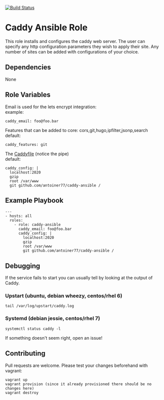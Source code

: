 [![Build Status](https://travis-ci.org/antoiner77/caddy-ansible.svg?branch=master)](https://travis-ci.org/antoiner77/caddy-ansible)

Caddy Ansible Role
=========

This role installs and configures the caddy web server. The user can specify any http configuration parameters they wish to apply their site. Any number of sites can be added with configurations of your choice.

Dependencies
------------
None

Role Variables
--------------

Email is used for the lets encrypt integration:<br>
example:
```
caddy_email: foo@foo.bar
```
Features that can be added to core: cors,git,hugo,ipfilter,jsonp,search<br>
default:
```
caddy_features: git
```
The [Caddyfile](https://caddyserver.com/docs/caddyfile) (notice the pipe)<br>
default:
```
caddy_config: |
  localhost:2020
  gzip
  root /var/www
  git github.com/antoiner77/caddy-ansible /
```

Example Playbook
----------------
```
---
- hosts: all
  roles:
    - role: caddy-ansible
      caddy_email: foo@foo.bar
      caddy_config: |
        localhost:2020
        gzip
        root /var/www
        git github.com/antoiner77/caddy-ansible /
```

Debugging
---------
If the service fails to start you can usually tell by looking at the output of Caddy.
### Upstart (ubuntu, debian wheezy, centos/rhel 6)
`tail /var/log/upstart/caddy.log`
### Systemd (debian jessie, centos/rhel 7)
`systemctl status caddy -l`

If something doesn't seem right, open an issue!

Contributing
------------
Pull requests are welcome. Please test your changes beforehand with vagrant:
```
vagrant up
vagrant provision (since it already provisioned there should be no changes here)
vagrant destroy
```
